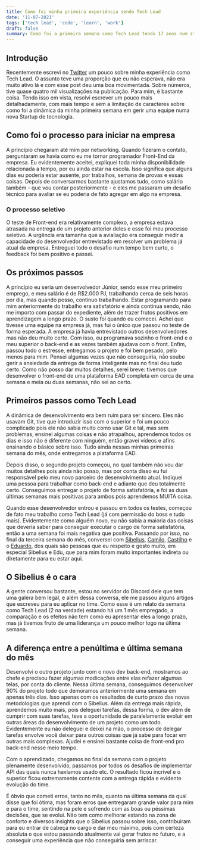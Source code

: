 ```yaml
---
title: Como foi minha primeira experiência sendo Tech Lead
date: '11-07-2021'
tags: ['tech lead', 'code', 'learn', 'work']
draft: false
summary: Como foi a primeira semana como Tech Lead tendo 17 anos num startup de tecnologia?
---
```


## Introdução

Recentemente escrevi no [Twitter](https://twitter.com/vit0rrk/status/1456382675720224770) um pouco sobre minha experiência como Tech Lead. O assunto teve uma proporção que eu não esperava, não era muito ativo lá e com esse post deu uma boa movimentada. Sobre números, tive quase quatro mil visualizações na publicação. Para mim, é bastante coisa.
Tendo isso em vista, resolvi escrever um pouco mais detalhadamente, com mais tempo e sem a limitação de caracteres sobre como foi a dinâmica da minha primeira semana em gerir uma equipe numa nova Startup de tecnologia.

## Como foi o processo para iniciar na empresa

A princípio chegaram até mim por networking. Quando fizeram o contato, perguntaram se havia como eu me tornar programador Front-End da empresa. Eu evidentemente aceitei, expliquei toda minha disponibilidade relacionada a tempo, por eu ainda estar na escola. Isso significa que alguns dias eu poderia estar ausente, por trabalhos, semana de provas e essas coisas. Depois de conversarmos bastante ajustamos tudo, como salário também - que vou contar posteriormente - e eles me passaram um desafio técnico para avaliar se eu poderia de fato agregar em algo na empresa.

### O processo seletivo

O teste de Front-end era relativamente complexo, a empresa estava atrasada na entrega de um projeto anterior deles e esse foi meu processo seletivo. A urgência era tamanha que a avialiação era conseguir medir a capacidade do desenvolvedor entrevistado em resolver um problema já atual da empresa. Entreguei todo o desafio num tempo bem curto, o feedback foi bem positivo e passei.

## Os próximos passos

A princípio eu seria um desenvolvedor Júnior, sendo esse meu primeiro emprego, e meu salário é de R$2.000 PJ, trabalhando cerca de seis horas por dia, mas quando posso, continuo trabalhando. Estar programando para mim anteriormente do trabalho era satisfatório e ainda continua sendo, não me importo com passar do expediente, além de trazer frutos positivos em aprendizagem a longo prazo.
O susto foi quando eu comecei. Achei que tivesse uma equipe na empresa já, mas fui o único que passou no teste de forma esperada. A empresa já havia entrevistado outros desenvolvedores mas não deu muito certo. Com isso, eu programava sozinho o front-end e o meu superior o back-end e as vezes também ajudava com o front. Enfim, passou todo o estresse, entregamos o projeto e foi bem pesado, pelo menos para mim. Pensei algumas vezes que não conseguiria, não soube gerir a ansiedade da entrega de forma inteligente mas no final deu tudo certo. Como não posso dar muitos detalhes, serei breve: tivemos que desenvolver o front-end de uma plataforma EAD completa em cerca de uma semana e meia ou duas semanas, não sei ao certo.

## Primeiros passos como Tech Lead

A dinâmica de desenvolvimento era bem ruim para ser sincero. Eles não usavam Git, tive que introduzir isso com o superior e foi um pouco complicado pois ele não sabia muito como usar Git e tal, mas sem problemas, ensinei algumas coisas e não atrapalhou, aprendemos todos os dias e isso não é diferente com ninguém, então gravei vídeos e afins ensinando o básico sobre isso. Tudo ainda nessas minhas primeiras semana do mês, onde entregamos a plataforma EAD.

Depois disso, o segundo projeto começou, no qual também não vou dar muitos detalhes pois ainda não posso, mas por conta disso eu fui responsável pelo meu novo parceiro de desenvolvimento atual. Indiquei uma pessoa para trabalhar como back-end e adianto que deu totalmente certo. Conseguimos entregar o projeto de forma satisfatória, e foi as duas últimas semanas mais positivas para ambos pois aprendemos MUITA coisa.

Quando esse desenvolvedor entrou e passou em todos os testes, começou de fato meu trabalho como Tech Lead (já com permissão do boss e tudo mais). Evidentemente como alguém novo, eu não sabia a maioria das coisas que deveria saber para conseguir executar o cargo de forma satisfatória, então a uma semana foi mais negativa que positiva. Passando por isso, no final da terceira semana do mês, conversei com [Sibelius](https://twitter.com/sseraphini), [Camilo](https://twitter.com/OCam_l), [Castilho](https://twitter.com/coproduto) e o [Eduardo](https://twitter.com/TheEduardoRFS), dos quais são pessoas que eu respeito e gosto muito, em especial Sibelius e Edu, que para mim foram muito importantes indireta ou diretamente para eu estar aqui.

## O Sibelius é o cara

A gente conversou bastante, estou no servidor do Discord dele que tem uma galera bem legal, e além dessa conversa, ele me passou alguns artigos que escreveu para eu aplicar no time. Como esse é um relato da semana como Tech Lead (2 na verdade) estando há um 1 mês empregado, a comparação e os efeitos não tem como eu apresentar eles a longo prazo, mas já tivemos fruto de uma liderança um pouco melhor logo na última semana.

## A diferença entre a penúltima e última semana do mês

Desenvolvi o outro projeto junto com o novo dev back-end, mostramos ao chefe e precisou fazer algumas modicações entre elas refazer algumas telas, por conta do cliente. Nessa última semana, conseguimos desenvolver 90% do projeto todo que demoramos anteriormente uma semana em apenas três dias. Isso apenas com os resultados de curto prazo das novas metodologias que aprendi com o Sibelius. Além da entrega mais rápida, aprendemos muito mais, pois deleguei tarefas, dessa forma, o dev além de cumprir com suas tarefas, teve a oportunidade de paralelamente evoluir em outras áreas do desenvolvimento de um projeto como um todo. Evidentemente eu não deleguei e deixei na mão, o processo de delegar tarefas envolve você deixar para outros coisas que já sabe para focar em outras mais complexas. Ajudei e ensinei bastante coisa de front-end pro back-end nesse meio tempo.

Com o aprendizado, chegamos no final da semana com o projeto plenamente desenvolvido, passamos por todos os desafios de implementar API das quais nunca havíamos usado etc. O resultado ficou incrível e o superior ficou extremamente contente com a entrega rápida e evidente evolução do time.

É óbvio que cometi erros, tanto no mês, quanto na última semana da qual disse que foi ótima, mas foram erros que entregaram grande valor para mim e para o time, sentindo na pele e sofrendo com as boas ou péssimas decisões, que se evolui. Não tem como melhorar estando na zona de conforto e diversos insights que o Sibelius passou sobre isso, contribuiram para eu entrar de cabeça no cargo e dar meu máximo, pois com certeza absoluta o que estou passando atualmente vai gerar frutos no futuro, e a conseguir uma experiência que não conseguiria sem arriscar.
